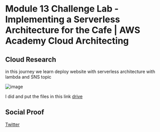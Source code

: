 # Module 13 Challenge Lab - Implementing a Serverless Architecture for the Cafe | AWS Academy Cloud Architecting 

## Cloud Research
in this journey we learn deploy website with serverless architecture with lambda and SNS topic

![image](https://github.com/tiaradwim1306/100daysofcloud/assets/120786669/a4e57589-2c42-4914-b9d9-2d99b90ad317)

I did and put the files in this link [drive](https://docs.google.com/document/d/14lj8OAOvP7R7jLQ35SSSDidQf2ubizEyOQH1qqqLE6E/edit?usp=sharing)

## Social Proof

[Twitter](https://twitter.com/tiaradwim1306/status/1719102135932207378)
